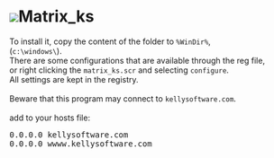 <h1><img src="resource/icon.png" />Matrix_ks</h1>
To install it, copy the content of the folder to <code>%WinDir%</code>,<br/>
(<code>c:\windows\</code>).<br/>
There are some configurations that are available through the reg file,<br/>
or right clicking the <code>matrix_ks.scr</code> and selecting <code>configure</code>.<br/>
All settings are kept in the registry.<br/>
<br/>
Beware that this program may connect to <code>kellysoftware.com</code>.<br/>
<br/>
add to your hosts file:
<pre>
0.0.0.0 kellysoftware.com
0.0.0.0 wwww.kellysoftware.com
</pre>
